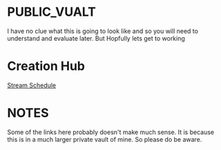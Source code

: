 # PUBLIC_VUALT
I have no clue what this is going to look like and so you will need to understand and evaluate later. But Hopfully lets get to working


# Creation Hub
[Stream Schedule](Stream-Schedule.md)
# NOTES
Some of the links here probably doesn't make much sense. It is because this is in a much larger private vault of mine. So please do be aware.

